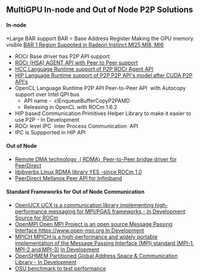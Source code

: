 

## MultiGPU In-node and Out of Node P2P Solutions

#### In-node			

*Large BAR support BAR = Base Address Register	Making the GPU memory visible [BAR 1 Region Suppoted in Radeon Instinct MI25,MI8, MI6](https://rocm.github.io/ROCmPCIeFeatures.html)
* ROCr Base driver has P2P API support	
 * [ROCr (HSA) AGENT API with Peer to Peer support](http://www.hsafoundation.com/html_spec111/HSA_Library.htm#Runtime/Topics/02_Core/hsa_iterate_agents.htm%3FTocPath%3DHSA%2520Runtime%2520Programmer%25E2%2580%2599s%2520Reference%2520Manual%2520Version%25201.1.1%2520%7CChapter%25202.%2520HSA%2520Core%2520Programming%2520Guide%7C2.3%2520System%2520and%2520agent%2520information%7C2.3.1%2520System%2520and%2520agent%2520information%2520API%7C_____18)
* [HCC Language Runtime support of P2P	 ROCr Agent API](https://scchan.github.io/hcc/classhc_1_1accelerator.html#aebd49b998f9421bd032ea450cbafd247)
* [HIP Language Runtime support of P2P	P2P API's model after CUDA P2P API's](http://rocm-developer-tools.github.io/HIP/group__PeerToPeer.html)
* OpenCL Language Runtime P2P API	Peer-to-Peer API  with Autocopy support over Intel QPI bus 
  * API name -  clEnqueueBufferCopyP2PAMD 
  * Releasing in OpenCL with ROCm 1.6.2	
* HIP based Communication Primitives Helper Library to make it easier to use P2P - In Development	
* ROCr level IPC 	Inter Process Communication 	API 
 * IPC is Suppported in HIP API 

#### Out of Node			

* [Remote DMA technology  ( RDMA) 	Peer-to-Peer bridge driver for PeerDirect](https://github.com/RadeonOpenCompute/ROCnRDMA)
* [libibverbs	Linux RDMA library	YES -since ROCm 1.0](https://github.com/RadeonOpenCompute/ROCnRDMA)
* [PeerDirect	Mellanox Peer API for Infiniband](https://community.mellanox.com/docs/DOC-2486)

#### Standard Frameworks for Out of Node Communication			

* [OpenUCX	UCX is a communication library implementing high-performance messaging for MPI/PGAS frameworks - 	In Development](http://www.openucx.org.) [Source for ROCm](https://github.com/openucx/ucx/tree/master/src/uct/rocm)
* [OpenMPI	Open MPI Project is an open source Message Passing Interface https://www.open-mpi.org	In Development](https://github.com/openucx/ucx/wiki/OpenMPI-and-OpenSHMEM-installation-with-UCX)
* [ MPICH	MPICH is a high-performance and widely portable implementation of the Message Passing Interface (MPI) standard (MPI-1, MPI-2 and MPI-3)](https://www.mpich.org/about/overview/)	 [In Development](https://www.mpich.org/2016/08/30/mpich-3-3a1-released/)
* [OpenSHMEM	Partitioned Global Address Space & Communication Library - 	In Development](https://github.com/openucx/ucx/wiki/OpenMPI-and-OpenSHMEM-installation-with-UCX)
* [OSU benchmark to test performance](https://github.com/ROCm-Developer-Tools/OSU_Microbenchmarks)
